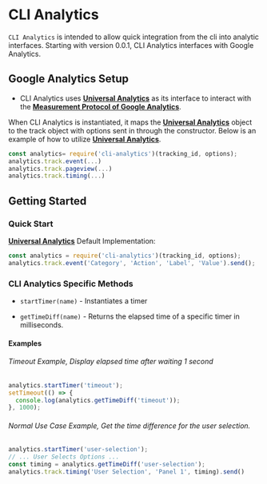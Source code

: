 # CLI Analytics

`CLI Analytics` is intended to allow quick integration from the cli into analytic interfaces. Starting with version 0.0.1, CLI Analytics interfaces with Google Analytics.

## Google Analytics Setup
- CLI Analytics uses **[Universal Analytics](https://www.npmjs.com/package/universal-analytics])** as its interface to interact with the **[Measurement Protocol of Google Analytics](https://developers.google.com/analytics/devguides/collection/protocol/v1/)**.

When CLI Analytics is instantiated, it maps the **[Universal Analytics](https://www.npmjs.com/package/universal-analytics])** object to the track object with options sent in through the constructor. Below is an example of how to utilize **[Universal Analytics](https://www.npmjs.com/package/universal-analytics])**.


```js
const analytics= require('cli-analytics')(tracking_id, options);
analytics.track.event(...)
analytics.track.pageview(...)
analytics.track.timing(...)
```

## Getting Started

### Quick Start

**[Universal Analytics](https://www.npmjs.com/package/universal-analytics])** Default Implementation:

```js  
const analytics = require('cli-analytics')(tracking_id, options);
analytics.track.event('Category', 'Action', 'Label', 'Value').send();
```

### CLI Analytics Specific Methods

- `startTimer(name)` - Instantiates a timer

- `getTimeDiff(name)` - Returns the elapsed time of a specific timer in milliseconds.

#### Examples

###### Timeout Example, Display elapsed time after waiting 1 second
```js
analytics.startTimer('timeout');
setTimeout(() => {
  console.log(analytics.getTimeDiff('timeout'));
}, 1000);
```

###### Normal Use Case Example, Get the time difference for the user selection.
```js
analytics.startTimer('user-selection');
// ... User Selects Options ...
const timing = analytics.getTimeDiff('user-selection');
analytics.track.timing('User Selection', 'Panel 1', timing).send()
```
